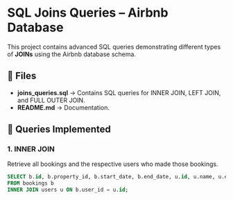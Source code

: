 # SQL Joins Queries – Airbnb Database

This project contains advanced SQL queries demonstrating different types of **JOINs** using the Airbnb database schema.

## 📂 Files
- **joins_queries.sql** → Contains SQL queries for INNER JOIN, LEFT JOIN, and FULL OUTER JOIN.
- **README.md** → Documentation.

## 🔑 Queries Implemented

### 1. INNER JOIN
Retrieve all bookings and the respective users who made those bookings.
```sql
SELECT b.id, b.property_id, b.start_date, b.end_date, u.id, u.name, u.email
FROM bookings b
INNER JOIN users u ON b.user_id = u.id;
